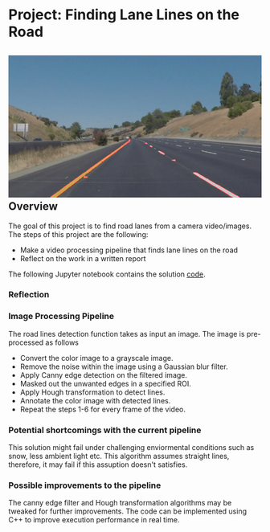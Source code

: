 # **Project: Finding Lane Lines on the Road** 
![Example](/test_images/results/solidYellowCurve2.png)
Overview
---

The goal of this project is to find road lanes from a camera video/images. The steps of this project are the following:
* Make a video processing pipeline that finds lane lines on the road 
* Reflect on the work in a written report

The following Jupyter notebook contains the solution [code](https://github.com/dringakn/CarND-LaneLines-P1/blob/master/P1.ipynb).

### Reflection

### Image Processing Pipeline

The road lines detection function takes as input an image. The image is pre-processed as follows
* Convert the color image to a grayscale image.
* Remove the noise within the image using a Gaussian blur filter.
* Apply Canny edge detection on the filtered image.
* Masked out the unwanted edges in a specified ROI.
* Apply Hough transformation to detect lines.
* Annotate the color image with detected lines.
* Repeat the steps 1-6 for every frame of the video.

### Potential shortcomings with the current pipeline

This solution might fail under challenging enviormental conditions such as snow, less ambient light etc.
This algorithm assumes straight lines, therefore, it may fail if this assuption doesn't satisfies.

### Possible improvements to the pipeline

The canny edge filter and Hough transformation algorithms may be tweaked for further improvements.
The code can be implemented using C++ to improve execution performance in real time.

